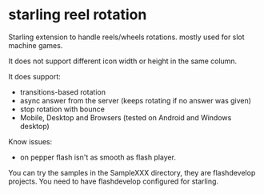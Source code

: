 # starling reel rotation
Starling extension to handle reels/wheels rotations. mostly used for slot machine games.

It does not support different icon width or height in the same column.

It does support:
  - transitions-based rotation
  - async answer from the server (keeps rotating if no answer was given)
  - stop rotation with bounce
  - Mobile, Desktop and Browsers (tested on Android and Windows desktop)
  
Know issues:
  - on pepper flash isn't as smooth as flash player.

You can try the samples in the SampleXXX directory, they are flashdevelop projects.
You need to have flashdevelop configured for starling.
